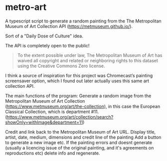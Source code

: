 # metro-art

A typescript script to generate a random painting from the The Metropolitan Museum of Art Collection API (https://metmuseum.github.io/).

Sort of a "Daily Dose of Culture" idea.

The API is completely open to the public!

>To the extent possible under law, The Metropolitan Museum of Art has waived all copyright and related or neighboring rights to this dataset using the Creative Commons Zero license. 


I think a source of inspiration for this project was Chromecast’s painting screensaver option, which I found out later actually uses this same art collection API.

The main functions of the program:
Generate a random image from the Metropolitan Museum of Art Collection (https://www.metmuseum.org/art/the-collection), in this case the European Classical Collection, which is department #11. (https://www.metmuseum.org/art/collection/search?showOnly=withImage&department=11)

Credit and link back to the Metropolitan Museum of Art URL.
Display title, artist, date, medium, dimensions and credit line of the painting
Add a button to generate a new image etc.
If the painting errors and doesnt generate (usually a licencing issue of the original painting, and it's agreements on reproductions etc) delete info and regenerate.

